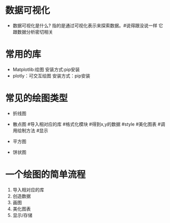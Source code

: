 # 数据可视化
* 数据可视化是什么?
指的是通过可视化表示来探索数据。#说得跟没说一样
它跟数据分析密切相关
# 常用的库
* Matplotlib:绘图
安装方式:pip安装
* plotly：可交互绘图
安装方式：pip安装
# 常见的绘图类型
* 折线图

* 散点图
#导入相对应的库
#格式化模块
#得到x,y的数据
#style
#美化图表
#调用绘制方法
#显示

* 平方图
* 饼状图
# 一个绘图的简单流程
1. 导入相对应的库
2. 创造数据
3. 画图
4. 美化图表
5. 显示/存储